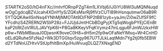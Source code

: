 $START$K2oS0/hD4nFXc//mhrfORnpPZgT4m1LXVbj6/iJ0iYU8Wl3uMQNNuqdwOgCgdcqBZVJcah4XDnYfyS/ZQKsMsrRj9flVzCUTl89hHsnqutmwO6aB9R5YTQQKAwIlSnNsq4YNhMjNMOTAt9D/FNP2tB81zyb+yaJm/Zi0wZUfSF9fCYFcdhzS4ZRERN2WSliP28z+FJJUjdJmtHCbBDgPyjXTg5qWogbPYEjCiEnBtkaP2tiRtZoVIRULJAVYpK6I+P8Ga8KKeyVFqKVymz47mLqgu6FJmWJzkxHWp6w+fWbMBauaJ0DjwsnK9oveC0H8+dH5m2fp9wOFaNeYIMsq+Wr4CnHDoELdQRuhe5FzNa2+Wk3DTGGtqv5zgy967U7TJLkLaqtMdn7Yg2tj0fb5EBWd2YTdNnUZHtvVStUpfhItBmXp/HuWvuqDLQZ7XNxg$END$